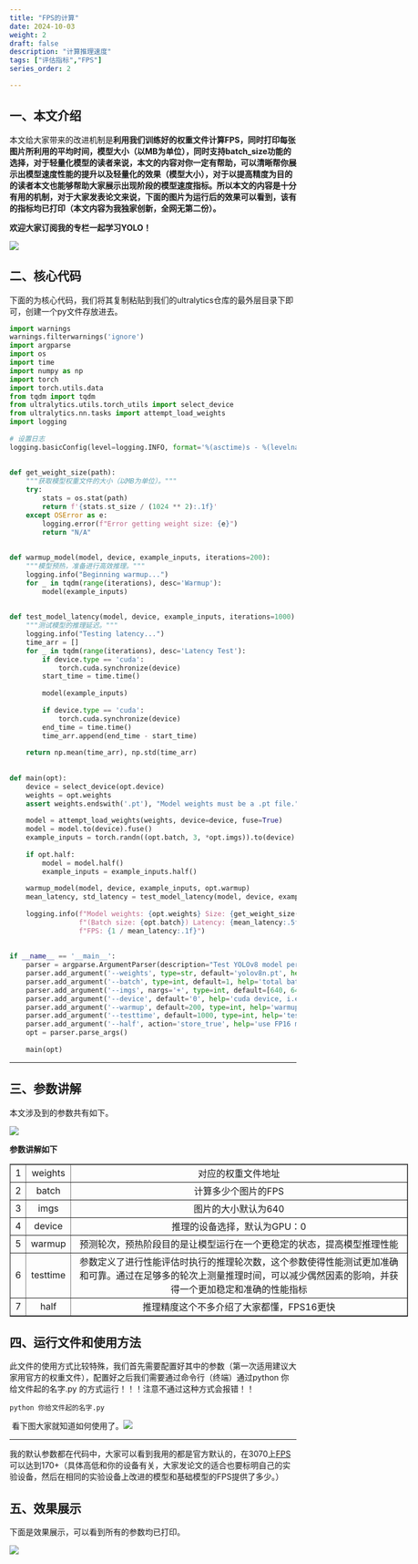 ```yaml
---
title: "FPS的计算"
date: 2024-10-03
weight: 2
draft: false
description: "计算推理速度"
tags: ["评估指标","FPS"]
series_order: 2

---
```


一、本文介绍
------

本文给大家带来的改进机制是**利用我们训练好的权重文件计算FPS，**同时打印每张图片所利用的平均时间，模型大小（以MB为单位），同时支持batch\_size功能的选择，对于轻量化模型的读者来说，本文的内容对你一定有帮助，可以清晰帮你展示出模型速度性能的提升以及轻量化的效果（模型大小），对于以提高精度为目的的读者本文也能够帮助大家展示出现阶段的模型速度指标。所以本文的内容是十分有用的机制，对于大家发表论文来说，下面的图片为运行后的效果可以看到，该有的指标均已打印**（本文内容为我独家创新，全网无第二份）。**

**欢迎大家订阅我的专栏一起学习YOLO！** 

![](https://yangyang666.oss-cn-chengdu.aliyuncs.com/typoraImages/6582e91f9d8241bb9292f20b006181fd.png)



二、核心代码 
-------

下面的为核心代码，我们将其复制粘贴到我们的ultralytics仓库的最外层目录下即可，创建一个py文件存放进去。

```python
import warnings
warnings.filterwarnings('ignore')
import argparse
import os
import time
import numpy as np
import torch
import torch.utils.data
from tqdm import tqdm
from ultralytics.utils.torch_utils import select_device
from ultralytics.nn.tasks import attempt_load_weights
import logging
 
# 设置日志
logging.basicConfig(level=logging.INFO, format='%(asctime)s - %(levelname)s - %(message)s')
 
 
def get_weight_size(path):
    """获取模型权重文件的大小（以MB为单位）。"""
    try:
        stats = os.stat(path)
        return f'{stats.st_size / (1024 ** 2):.1f}'
    except OSError as e:
        logging.error(f"Error getting weight size: {e}")
        return "N/A"
 
 
def warmup_model(model, device, example_inputs, iterations=200):
    """模型预热，准备进行高效推理。"""
    logging.info("Beginning warmup...")
    for _ in tqdm(range(iterations), desc='Warmup'):
        model(example_inputs)
 
 
def test_model_latency(model, device, example_inputs, iterations=1000):
    """测试模型的推理延迟。"""
    logging.info("Testing latency...")
    time_arr = []
    for _ in tqdm(range(iterations), desc='Latency Test'):
        if device.type == 'cuda':
            torch.cuda.synchronize(device)
        start_time = time.time()
 
        model(example_inputs)
 
        if device.type == 'cuda':
            torch.cuda.synchronize(device)
        end_time = time.time()
        time_arr.append(end_time - start_time)
 
    return np.mean(time_arr), np.std(time_arr)
 
 
def main(opt):
    device = select_device(opt.device)
    weights = opt.weights
    assert weights.endswith('.pt'), "Model weights must be a .pt file."
 
    model = attempt_load_weights(weights, device=device, fuse=True)
    model = model.to(device).fuse()
    example_inputs = torch.randn((opt.batch, 3, *opt.imgs)).to(device)
 
    if opt.half:
        model = model.half()
        example_inputs = example_inputs.half()
 
    warmup_model(model, device, example_inputs, opt.warmup)
    mean_latency, std_latency = test_model_latency(model, device, example_inputs, opt.testtime)
 
    logging.info(f"Model weights: {opt.weights} Size: {get_weight_size(opt.weights)}M "
                 f"(Batch size: {opt.batch}) Latency: {mean_latency:.5f}s ± {std_latency:.5f}s "
                 f"FPS: {1 / mean_latency:.1f}")
 
 
if __name__ == '__main__':
    parser = argparse.ArgumentParser(description="Test YOLOv8 model performance.")
    parser.add_argument('--weights', type=str, default='yolov8n.pt', help='trained weights path')
    parser.add_argument('--batch', type=int, default=1, help='total batch size for all GPUs')
    parser.add_argument('--imgs', nargs='+', type=int, default=[640, 640], help='image sizes [height, width]')
    parser.add_argument('--device', default='0', help='cuda device, i.e. 0 or 0,1,2,3 or cpu')
    parser.add_argument('--warmup', default=200, type=int, help='warmup iterations')
    parser.add_argument('--testtime', default=1000, type=int, help='test iterations for latency')
    parser.add_argument('--half', action='store_true', help='use FP16 mode for inference')
    opt = parser.parse_args()
 
    main(opt)
```

* * *

三、参数讲解
------

本文涉及到的参数共有如下。

![](https://yangyang666.oss-cn-chengdu.aliyuncs.com/typoraImages/8aba00c449e74315a5c6869b11ddc670.png)

**参数讲解如下** 

<table border="1" cellpadding="1" cellspacing="1" style="width:700px;"><tbody><tr><td style="text-align:center;">1</td><td style="text-align:center;">weights</td><td style="text-align:center;">对应的权重文件地址</td></tr><tr><td style="text-align:center;">2</td><td style="text-align:center;">batch</td><td style="text-align:center;">计算多少个图片的FPS</td></tr><tr><td style="text-align:center;">3</td><td style="text-align:center;">imgs</td><td style="text-align:center;">图片的大小默认为640</td></tr><tr><td style="text-align:center;">4</td><td style="text-align:center;">device</td><td style="text-align:center;">推理的设备选择，默认为GPU：0</td></tr><tr><td style="text-align:center;">5</td><td style="text-align:center;">warmup</td><td style="text-align:center;">预测轮次，预热阶段目的是让模型运行在一个更稳定的状态，提高模型推理性能</td></tr><tr><td style="text-align:center;">6</td><td style="text-align:center;">testtime</td><td style="text-align:center;">参数定义了进行性能评估时执行的推理轮次数，这个参数使得性能测试更加准确和可靠。通过在足够多的轮次上测量推理时间，可以减少偶然因素的影响，并获得一个更加稳定和准确的性能指标</td></tr><tr><td style="text-align:center;">7</td><td style="text-align:center;">half</td><td style="text-align:center;">推理精度这个不多介绍了大家都懂，FPS16更快</td></tr></tbody></table>

四、运行文件和使用方法
-----------

此文件的使用方式比较特殊，我们首先需要配置好其中的参数（第一次适用建议大家用官方的权重文件），配置好之后我们需要通过命令行（终端）通过python 你给文件起的名字.py 的方式运行！！！注意不通过这种方式会报错！！

```shell
python 你给文件起的名字.py 
```

 看下图大家就知道如何使用了。![](https://yangyang666.oss-cn-chengdu.aliyuncs.com/typoraImages/6582e91f9d8241bb9292f20b006181fd.png)

* * *

我的默认参数都在代码中，大家可以看到我用的都是官方默认的，在3070上[FPS](https://so.csdn.net/so/search?q=FPS&spm=1001.2101.3001.7020)可以达到170+（具体高低和你的设备有关，大家发论文的适合也要标明自己的实验设备，然后在相同的实验设备上改进的模型和基础模型的FPS提供了多少。）

五、效果展示 
-------

下面是效果展示，可以看到所有的参数均已打印。

![](https://yangyang666.oss-cn-chengdu.aliyuncs.com/typoraImages/e4abb2fc0b8f43cdaa22e66c856778b3.png)

